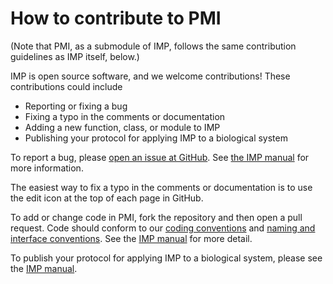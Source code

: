 How to contribute to PMI
========================

(Note that PMI, as a submodule of IMP, follows the same contribution guidelines
as IMP itself, below.)

IMP is open source software, and we welcome contributions! These contributions
could include
 - Reporting or fixing a bug
 - Fixing a typo in the comments or documentation
 - Adding a new function, class, or module to IMP
 - Publishing your protocol for applying IMP to a biological system

To report a bug, please [open an issue at GitHub](https://github.com/salilab/pmi/issues).
See [the IMP manual](https://integrativemodeling.org/nightly/doc/manual/bugs.html)
for more information.

The easiest way to fix a typo in the comments or documentation is to use
the edit icon at the top of each page in GitHub.

To add or change code in PMI, fork the repository and then open a pull request.
Code should conform to our
[coding conventions](https://integrativemodeling.org/nightly/doc/manual/code_conventions.html)
and
[naming and interface conventions](https://integrativemodeling.org/nightly/doc/manual/conventions.html).
See the [IMP manual](https://integrativemodeling.org/nightly/doc/manual/developing.html)
for more detail.

To publish your protocol for applying IMP to a biological system, please
see the [IMP manual](https://integrativemodeling.org/nightly/doc/manual/biosystem.html).
